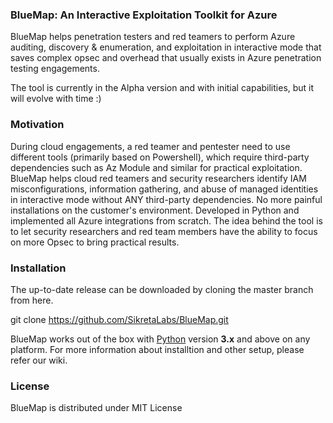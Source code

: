 ### BlueMap: An Interactive Exploitation Toolkit for Azure

BlueMap helps penetration testers and red teamers to perform Azure auditing, discovery & enumeration, and exploitation in interactive mode that saves complex opsec and overhead that usually exists in Azure penetration testing engagements.

The tool is currently in the Alpha version and with initial capabilities, but it will evolve with time :)

### Motivation

During cloud engagements, a red teamer and pentester need to use different tools (primarily based on Powershell), which require third-party dependencies such as Az Module and similar for practical exploitation.  BlueMap helps cloud red teamers and security researchers identify IAM misconfigurations, information gathering, and abuse of managed identities in interactive mode without ANY third-party dependencies. No more painful installations on the customer's environment. 
Developed in Python and implemented all Azure integrations from scratch. The idea behind the tool is to let security researchers and red team members have the ability to focus on more Opsec to bring practical results.

### Installation

The up-to-date release can be downloaded by cloning the master branch from here.
   
   git clone https://github.com/SikretaLabs/BlueMap.git

BlueMap works out of the box with [Python](https://www.python.org/download/) version **3.x** and above on any platform.
For more information about installtion and other setup, please refer our wiki.

### License

BlueMap is distributed under MIT License
